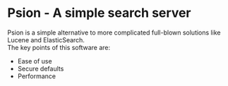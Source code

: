 # Psion - A simple search server

Psion is a simple alternative to more complicated full-blown solutions like Lucene and ElasticSearch.  
The key points of this software are:
- Ease of use
- Secure defaults
- Performance 


